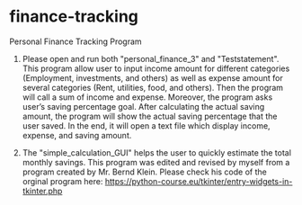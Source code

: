 # finance-tracking
Personal Finance Tracking Program

1) Please open and run both "personal_finance_3" and "Teststatement".
This program allow user to input income amount for different categories (Employment, investments, and others) as well as expense amount for several categories (Rent, utilities, food, and others). Then the program will call a sum of income and expense. Moreover, the program asks user’s saving percentage goal. After calculating the actual saving amount, the program will show the actual saving percentage that the user saved. In the end, it will open a text file which display income, expense, and saving amount.

2) The "simple_calculation_GUI" helps the user to quickly estimate the total monthly savings. This program was edited and revised by myself from a program created by Mr. Bernd Klein. Please check his code of the orginal program here: https://python-course.eu/tkinter/entry-widgets-in-tkinter.php
